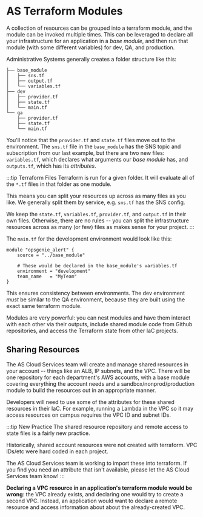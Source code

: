 # AS Terraform Modules
A collection of resources can be grouped into a terraform module, and the module can be invoked multiple times. This can be leveraged to declare all your infrastructure for an application in a *base module*, and then run that module (with some different variables) for dev, QA, and production.

Administrative Systems generally creates a folder structure like this:

```
├── base_module
│   ├── sns.tf
│   ├── output.tf
│   └── variables.tf
├── dev
│   ├── provider.tf
│   ├── state.tf
│   └── main.tf
└── qa
    ├── provider.tf
    ├── state.tf
    └── main.tf
```

You'll notice that the `provider.tf` and `state.tf` files move out to the environment. The `sns.tf` file in the `base_module` has the SNS topic and subscription from our last example, but there are two new files: `variables.tf`, which declares what arguments our *base module* has, and `outputs.tf`, which has its *attributes*. 

:::tip Terraform Files
Terraform is run for a given folder. It will evaluate all of the `*.tf` files in that folder as one module.

This means you can split your resources up across as many files as you like. We generally split them by service, e.g. `sns.tf` has the SNS config. 

We keep the `state.tf`, `variables.tf`, `provider.tf`, and `output.tf` in their own files. Otherwise, there are no rules -- you can split the infrastructure resources across as many (or few) files as makes sense for your project.
:::

The `main.tf` for the development environment would look like this:

```hcl
module "opsgenie_alert" {
    source = "../base_module"

    # These would be declared in the base_module's variables.tf
    environment = "development"
    team_name   = "MyTeam"
}
```

This ensures consistency between environments. The dev environment *must* be similar to the QA environment, because they are built using the exact same terraform module.

Modules are very powerful: you can nest modules and have them interact with each other via their outputs, include shared module code from Github repositories, and access the Terraform state from other IaC projects.

## Sharing Resources
The AS Cloud Services team will create and manage shared resources in your account -- things like an ALB, IP subnets, and the VPC. There will be one repository for each department's AWS accounts, with a base module covering everything the account needs and a sandbox/nonprod/production module to build the resources out in an appropriate manner.

Developers will need to use some of the attributes for these shared resources in their IaC. For example, running a Lambda in the VPC so it may access resources on campus requires the VPC ID and subnet IDs.

:::tip New Practice
The shared resource repository and remote access to state files is a fairly new practice. 

Historically, shared account resources were not created with terraform. VPC IDs/etc were hard coded in each project. 

The AS Cloud Services team is working to import these into terraform. If you find you need an attribute that isn't available, please let the AS Cloud Services team know!
:::

**Declaring a VPC resource in an application's terraform module would be wrong**: the VPC already exists, and declaring one would try to create a second VPC. Instead, an application would want to declare a remote resource and access information about about the already-created VPC.